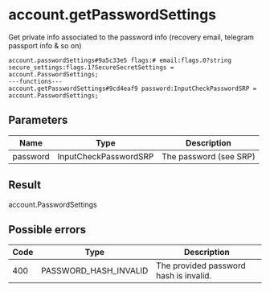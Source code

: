 # account.getPasswordSettings
Get private info associated to the password info (recovery email, telegram passport info & so on)

```
account.passwordSettings#9a5c33e5 flags:# email:flags.0?string secure_settings:flags.1?SecureSecretSettings = account.PasswordSettings;
---functions---
account.getPasswordSettings#9cd4eaf9 password:InputCheckPasswordSRP = account.PasswordSettings;
```

## Parameters
| Name | Type | Description |
| ---- | :----: | ----------- |
| password | InputCheckPasswordSRP | The password (see SRP) |


## Result
account.PasswordSettings

## Possible errors
| Code | Type | Description |
| ---- | :----: | ----------- |
| 400 | PASSWORD_HASH_INVALID | The provided password hash is invalid. |

